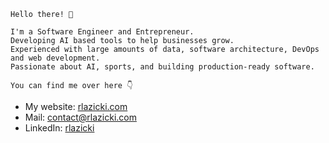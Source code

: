     Hello there! 👋
    
    I'm a Software Engineer and Entrepreneur.
    Developing AI based tools to help businesses grow.
    Experienced with large amounts of data, software architecture, DevOps and web development.
    Passionate about AI, sports, and building production-ready software.

    You can find me over here 👇
</div>
<div>
  <ul>
    <li>My website: <a href="https://www.rlazicki.com/">rlazicki.com</a></li>
    <li>Mail: <a href="mailto:contact@rlazicki.com">contact@rlazicki.com</a></li>
    <li>LinkedIn: <a href="https://www.linkedin.com/in/rlazicki/">rlazicki</a></li>
  </ul>
</div>
